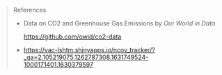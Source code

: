 > References 
>
> - Data on CO2 and Greenhouse Gas Emissions by *Our World in Data*
>
>   https://github.com/owid/co2-data
>
> - https://vac-lshtm.shinyapps.io/ncov_tracker/?_ga=2.105219075.1262787308.1631749524-1000171401.1630379597



